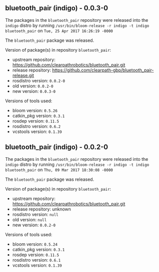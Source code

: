 ## bluetooth_pair (indigo) - 0.0.3-0

The packages in the `bluetooth_pair` repository were released into the `indigo` distro by running `/usr/bin/bloom-release -r indigo -t indigo bluetooth_pair` on `Tue, 25 Apr 2017 16:26:19 -0000`

The `bluetooth_pair` package was released.

Version of package(s) in repository `bluetooth_pair`:

- upstream repository: https://github.com/clearpathrobotics/bluetooth_pair.git
- release repository: https://github.com/clearpath-gbp/bluetooth_pair-release.git
- rosdistro version: `0.0.2-0`
- old version: `0.0.2-0`
- new version: `0.0.3-0`

Versions of tools used:

- bloom version: `0.5.26`
- catkin_pkg version: `0.3.1`
- rosdep version: `0.11.5`
- rosdistro version: `0.6.2`
- vcstools version: `0.1.39`


## bluetooth_pair (indigo) - 0.0.2-0

The packages in the `bluetooth_pair` repository were released into the `indigo` distro by running `/usr/bin/bloom-release -r indigo -t indigo bluetooth_pair` on `Thu, 09 Mar 2017 18:30:08 -0000`

The `bluetooth_pair` package was released.

Version of package(s) in repository `bluetooth_pair`:

- upstream repository: https://github.com/clearpathrobotics/bluetooth_pair.git
- release repository: unknown
- rosdistro version: `null`
- old version: `null`
- new version: `0.0.2-0`

Versions of tools used:

- bloom version: `0.5.24`
- catkin_pkg version: `0.3.1`
- rosdep version: `0.11.5`
- rosdistro version: `0.6.1`
- vcstools version: `0.1.39`


